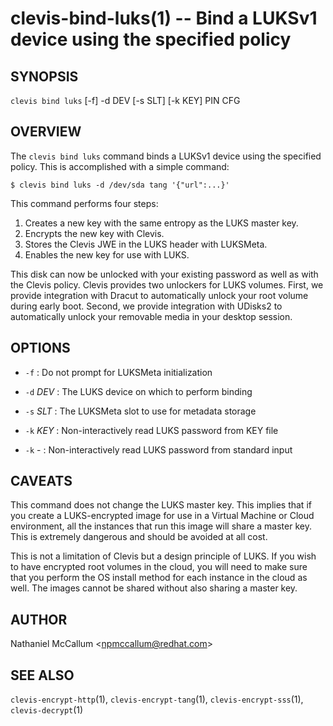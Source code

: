 clevis-bind-luks(1) -- Bind a LUKSv1 device using the specified policy
======================================================================

## SYNOPSIS

`clevis bind luks` [-f] -d DEV [-s SLT] [-k KEY] PIN CFG

## OVERVIEW

The `clevis bind luks` command binds a LUKSv1 device using the specified
policy. This is accomplished with a simple command:

    $ clevis bind luks -d /dev/sda tang '{"url":...}'

This command performs four steps:

1. Creates a new key with the same entropy as the LUKS master key.
2. Encrypts the new key with Clevis.
3. Stores the Clevis JWE in the LUKS header with LUKSMeta.
4. Enables the new key for use with LUKS.

This disk can now be unlocked with your existing password as well as with
the Clevis policy. Clevis provides two unlockers for LUKS volumes. First,
we provide integration with Dracut to automatically unlock your root volume
during early boot. Second, we provide integration with UDisks2 to
automatically unlock your removable media in your desktop session.

## OPTIONS

* `-f` :
  Do not prompt for LUKSMeta initialization

* `-d` _DEV_ :
  The LUKS device on which to perform binding

* `-s` _SLT_ :
  The LUKSMeta slot to use for metadata storage

* `-k` _KEY_ :
  Non-interactively read LUKS password from KEY file

* `-k` - :
  Non-interactively read LUKS password from standard input

## CAVEATS

This command does not change the LUKS master key. This implies that if you
create a LUKS-encrypted image for use in a Virtual Machine or Cloud
environment, all the instances that run this image will share a master key.
This is extremely dangerous and should be avoided at all cost.

This is not a limitation of Clevis but a design principle of LUKS. If you wish
to have encrypted root volumes in the cloud, you will need to make sure that
you perform the OS install method for each instance in the cloud as well.
The images cannot be shared without also sharing a master key.

## AUTHOR

Nathaniel McCallum &lt;npmccallum@redhat.com&gt;

## SEE ALSO

`clevis-encrypt-http`(1),
`clevis-encrypt-tang`(1),
`clevis-encrypt-sss`(1),
`clevis-decrypt`(1)
